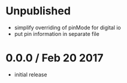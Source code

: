 Unpublished
===========

  * simplify overriding of pinMode for digital io
  * put pin information in separate file

0.0.0 / Feb 20 2017
===================

  * initial release

